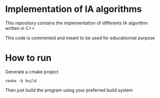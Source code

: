 # Implementation of IA algorithms

This repository contains the implementation of differents IA algorithm written in C++

This code is commented and meant to be used for educationnal purpose

# How to run

Generate a cmake project

`cmake -b build`

Then just build the program using your preferred build system